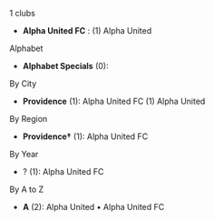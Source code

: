 1 clubs

- **Alpha United FC** : (1) Alpha United




Alphabet

- **Alphabet Specials** (0): 




By City

- **Providence** (1): Alpha United FC  (1) Alpha United




By Region

- **Providence†** (1):   Alpha United FC




By Year

- ? (1):   Alpha United FC






By A to Z

- **A** (2): Alpha United • Alpha United FC




